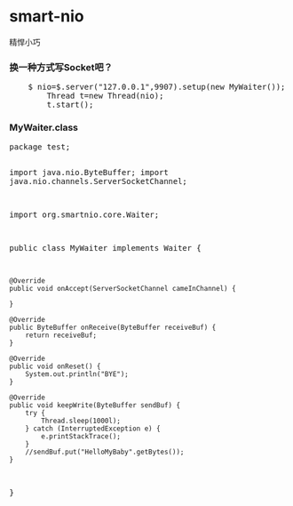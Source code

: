 # smart-nio
精悍小巧
<h3>换一种方式写Socket吧？</h3>
<pre>
    $ nio=$.server("127.0.0.1",9907).setup(new MyWaiter());
		Thread t=new Thread(nio);
		t.start();
</pre>
<h3>MyWaiter.class</h3>
<pre>
package test;

import java.nio.ByteBuffer;
import java.nio.channels.ServerSocketChannel;

import org.smartnio.core.Waiter;

public class MyWaiter implements Waiter {

	@Override
	public void onAccept(ServerSocketChannel cameInChannel) {
		
	}

	@Override
	public ByteBuffer onReceive(ByteBuffer receiveBuf) {
		return receiveBuf;
	}

	@Override
	public void onReset() {
		System.out.println("BYE");
	}

	@Override
	public void keepWrite(ByteBuffer sendBuf) {
		try {
			Thread.sleep(1000l);
		} catch (InterruptedException e) {
			e.printStackTrace();
		}
		//sendBuf.put("HelloMyBaby".getBytes());
	}

}

</pre>
